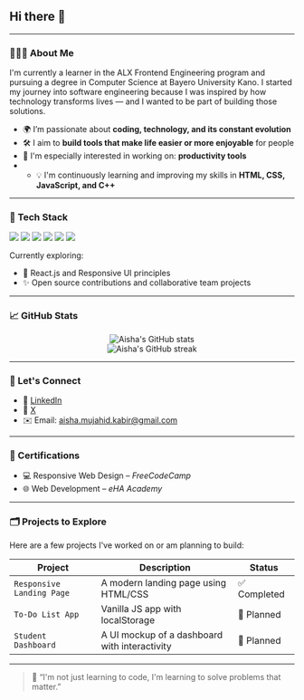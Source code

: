 ## Hi there 👋
---

### 👩🏽‍💻 About Me

I'm currently a learner in the ALX Frontend Engineering program and pursuing a degree in Computer Science at Bayero University Kano. I started my journey into software engineering because I was inspired by how technology transforms lives — and I wanted to be part of building those solutions.

* 🌍 I’m passionate about **coding, technology, and its constant evolution**
* 🛠️ I aim to **build tools that make life easier or more enjoyable** for people
* 🚀 I'm especially interested in working on: **productivity tools**
* - 💡 I'm continuously learning and improving my skills in **HTML, CSS, JavaScript, and C++**

---

### 🧰 Tech Stack

<p>
  <img src="https://img.shields.io/badge/HTML5-E34F26?style=for-the-badge&logo=html5&logoColor=white"/>
  <img src="https://img.shields.io/badge/CSS3-1572B6?style=for-the-badge&logo=css3&logoColor=white"/>
  <img src="https://img.shields.io/badge/JavaScript-F7DF1E?style=for-the-badge&logo=javascript&logoColor=black"/>
  <img src="https://img.shields.io/badge/Git-F05032?style=for-the-badge&logo=git&logoColor=white"/>
  <img src="https://img.shields.io/badge/GitHub-181717?style=for-the-badge&logo=github&logoColor=white"/>
  <img src="https://img.shields.io/badge/GitHub-181717?style=for-the-badge&logo=github&logoColor=white"/>
</p>

Currently exploring:

* 🌱 React.js and Responsive UI principles
* ✨ Open source contributions and collaborative team projects

---

### 📈 GitHub Stats

<p align="center">
  <img src="https://github-readme-stats.vercel.app/api?username=nanaishmub&show_icons=true&theme=radical" alt="Aisha's GitHub stats" />
  <br/>
  <img src="https://github-readme-streak-stats.herokuapp.com/?user=nanaishmub&theme=radical" alt="Aisha's GitHub streak" />
</p>

---

### 🤝 Let's Connect

* 🔗 [LinkedIn](https://www.linkedin.com/in/nanaishmub/)
* 🔗 [X](https://www.x.com/nanaishmub/)
* ✉️ Email: [aisha.mujahid.kabir@gmail.com](mailto:aisha.mujahid.kabir@gmail.com)

---

### 📝 Certifications

* 💻 Responsive Web Design – *FreeCodeCamp*
* 🌐 Web Development – *eHA Academy*

---

### 🗂️ Projects to Explore

Here are a few projects I've worked on or am planning to build:

| Project                   | Description                                   | Status      |
| ------------------------- | --------------------------------------------- | ----------- |
| `Responsive Landing Page` | A modern landing page using HTML/CSS          | ✅ Completed |
| `To-Do List App`          | Vanilla JS app with localStorage              | 🧠 Planned  |
| `Student Dashboard`       | A UI mockup of a dashboard with interactivity | 🧠 Planned  |

---

> 🌟 “I'm not just learning to code, I'm learning to solve problems that matter.”

